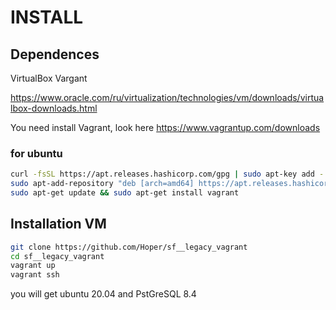 # INSTALL

## Dependences
VirtualBox
Vargant

https://www.oracle.com/ru/virtualization/technologies/vm/downloads/virtualbox-downloads.html

You need install Vagrant, look here https://www.vagrantup.com/downloads
### for ubuntu
```sh
curl -fsSL https://apt.releases.hashicorp.com/gpg | sudo apt-key add -
sudo apt-add-repository "deb [arch=amd64] https://apt.releases.hashicorp.com $(lsb_release -cs) main"
sudo apt-get update && sudo apt-get install vagrant
```

## Installation VM
```sh
git clone https://github.com/Hoper/sf__legacy_vagrant
cd sf__legacy_vagrant
vagrant up
vagrant ssh
```
you will get ubuntu 20.04 and PstGreSQL 8.4
